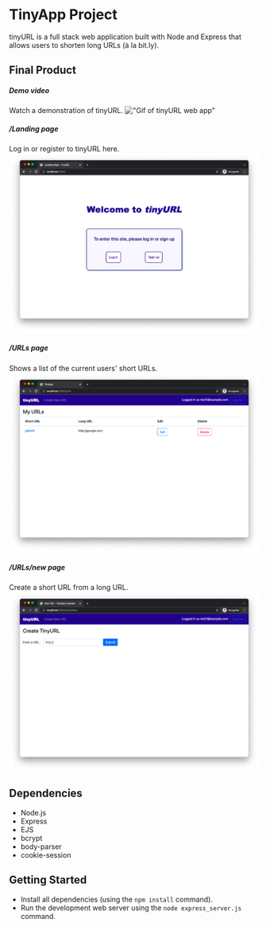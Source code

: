 # TinyApp Project

tinyURL is a full stack web application built with Node and Express that allows users to shorten long URLs (à la bit.ly).

## Final Product
##### Demo video
Watch a demonstration of tinyURL.
!["Gif of tinyURL web app"](https://github.com/s-abdale/tinyapp/blob/master/docs/demo.gif)

##### /Landing page
Log in or register to tinyURL here.
!["Screenshot of landing page"](https://github.com/s-abdale/tinyapp/blob/master/docs/landing-page.png)

##### /URLs page
Shows a list of the current users' short URLs.
!["Screenshot of /urls page"](https://github.com/s-abdale/tinyapp/blob/master/docs/my-URLs-page.png)

##### /URLs/new page
Create a short URL from a long URL.
!["Screenshot of /urls/new page"](https://github.com/s-abdale/tinyapp/blob/master/docs/new-URL-page.png)



## Dependencies

- Node.js
- Express
- EJS
- bcrypt
- body-parser
- cookie-session

## Getting Started

- Install all dependencies (using the `npm install` command).
- Run the development web server using the `node express_server.js` command.